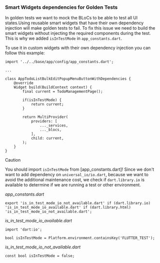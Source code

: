 ### Smart Widgets dependencies for Golden Tests

In golden tests we want to mock the BLoCs to be able to test all UI states.Using reusable smart widgets that have their own dependency injection will make golden tests to fail. To fix this issue we need to build the smart widgets without injecting the required components during the test. This is why we added `isInTestMode` in `app_constants.dart`.

To use it in custom widgets with their own dependency injection you can follow this example:
```
import '../../base/app/config/app_constants.dart';

...

class AppTodoListBulkEditPopupMenuButtonWithDependencies {
    @override
    Widget build(BuildContext context) {
        final current = TodoManagementPage();
        
        if(isInTestMode) {
            return current;
        }
        
        return MultiProvider(
            providers: [
                ..._services,
                ..._blocs,
            ],
            child: current,
        );
    }
}
```
> [!CAUTION]
> You should import `isInTestMode` from [app_constants.dart]!
> Since we don't want to add dependency on `universal_io/io.dart`, because we want to avoid the additional maintenance cost, we check if `dart.library.io` is available to determine if we are running a test or other environment.

*app_constants.dart*
```
export 'is_in_test_mode_io_not_available.dart' if (dart.library.io) 'is_in_test_mode_io_available.dart' if (dart.library.html) 'is_in_test_mode_io_not_available.dart';
```
*is_in_test_mode_io_available.dart*
```
import 'dart:io';

bool isInTestMode = Platform.environment.containsKey('FLUTTER_TEST');
```

*is_in_test_mode_io_not_available.dart*
```
const bool isInTestMode = false;
```
